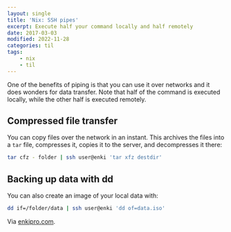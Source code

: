 ```yaml
---
layout: single
title: 'Nix: SSH pipes'
excerpt: Execute half your command locally and half remotely
date: 2017-03-03
modified: 2022-11-28
categories: til
tags:
    - nix
    - til
---
```


One of the benefits of piping is that you can use it over networks and it does wonders for
data transfer. Note that half of the command is executed locally, while the other half is
executed remotely.

## Compressed file transfer

You can copy files over the network in an instant. This archives the files into a
`tar` file, compresses it, copies it to the server, and decompresses it there:

```bash
tar cfz - folder | ssh user@enki 'tar xfz destdir'
```

## Backing up data with dd

You can also create an image of your local data with:

```bash
dd if=/folder/data | ssh user@enki 'dd of=data.iso'
```

Via [enkipro.com](https://app.enkipro.com/#/insight/56f52b879d23a008008ae28f).
